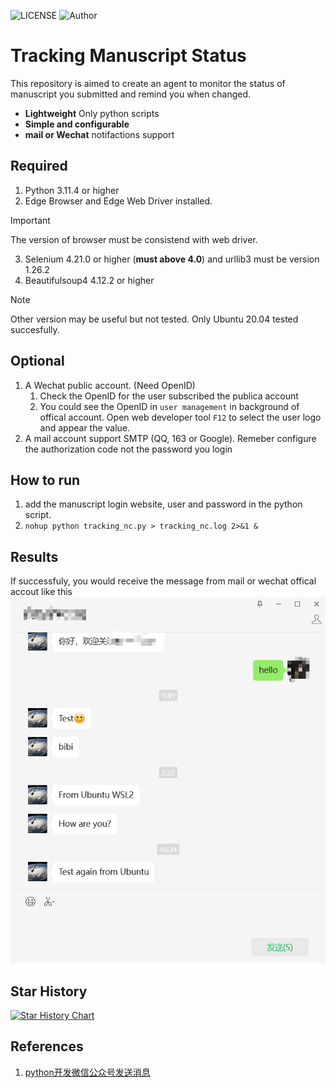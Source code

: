 ![LICENSE](https://img.shields.io/badge/license-MIT-green)
![Author](https://img.shields.io/badge/Author-JunGu-blue.svg)
# Tracking Manuscript Status
This repository is aimed to create an agent to monitor the status of manuscript you submitted and remind you when changed.
* **Lightweight** Only python scripts
* **Simple and configurable**
* **mail or Wechat** notifactions support

## Required
1. Python 3.11.4 or higher
2. Edge Browser and Edge Web Driver installed.
>[!IMPORTANT]
>The version of browser must be consistend with web driver.
3. Selenium 4.21.0 or higher (**must above 4.0**) and urllib3 must be version 1.26.2
4. Beautifulsoup4 4.12.2 or higher

>[!NOTE]
>Other version may be useful but not tested. Only Ubuntu 20.04 tested succesfully.

## Optional
1. A Wechat public account. (Need OpenID)
    1. Check the OpenID for the user subscribed the publica account
    2. You could see the OpenID in `user management` in background of offical account. Open web developer tool `F12` to select the user logo and appear the value.
3. A mail account support SMTP (QQ, 163 or Google). Remeber configure the authorization code not the password you login

## How to run
1. add the manuscript login website, user and password in the python script.
2. `nohup python tracking_nc.py > tracking_nc.log 2>&1 &`

## Results
If successfuly, you would receive the message from mail or wechat offical accout like this
![Offici accout](img/official_account.png)



## Star History
[![Star History Chart](https://api.star-history.com/svg?repos=1JunGu/Tracking_manuscript_status&type=Date)](https://star-history.com/#1JunGu/Tracking_manuscript_status&Date)

## References
1. [python开发微信公众号发送消息](https://zhuanlan.zhihu.com/p/665967722)

